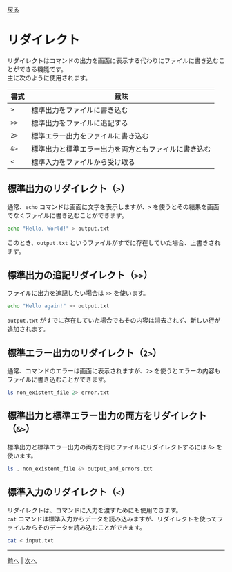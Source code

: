 [戻る](../README.md)

# リダイレクト

リダイレクトはコマンドの出力を画面に表示する代わりにファイルに書き込むことができる機能です。  
主に次のように使用されます。

| 書式 | 意味                                                 |
| ---- | ---------------------------------------------------- |
| `>`  | 標準出力をファイルに書き込む                         |
| `>>` | 標準出力をファイルに追記する                         |
| `2>` | 標準エラー出力をファイルに書き込む                   |
| `&>` | 標準出力と標準エラー出力を両方ともファイルに書き込む |
| `<`  | 標準入力をファイルから受け取る                       |

## 標準出力のリダイレクト（`>`）

通常、`echo` コマンドは画面に文字を表示しますが、`>` を使うとその結果を画面でなくファイルに書き込むことができます。  

```bash
echo "Hello, World!" > output.txt
```

このとき、`output.txt` というファイルがすでに存在していた場合、上書きされます。

## 標準出力の追記リダイレクト（`>>`）

ファイルに出力を追記したい場合は `>>` を使います。

```bash
echo "Hello again!" >> output.txt
```

`output.txt` がすでに存在していた場合でもその内容は消去されず、新しい行が追加されます。

## 標準エラー出力のリダイレクト（`2>`）

通常、コマンドのエラーは画面に表示されますが、`2>` を使うとエラーの内容もファイルに書き込むことができます。

```bash
ls non_existent_file 2> error.txt
```

## 標準出力と標準エラー出力の両方をリダイレクト（`&>`）

標準出力と標準エラー出力の両方を同じファイルにリダイレクトするには `&>` を使います。

```bash
ls . non_existent_file &> output_and_errors.txt
```

## 標準入力のリダイレクト（`<`）

リダイレクトは、コマンドに入力を渡すためにも使用できます。  
`cat` コマンドは標準入力からデータを読み込みますが、リダイレクトを使ってファイルからそのデータを読み込むことができます。

```bash
cat < input.txt
```

----
[前へ](../01_変数と環境変数/README.md) | [次へ](../03_パイプ/README.md)
